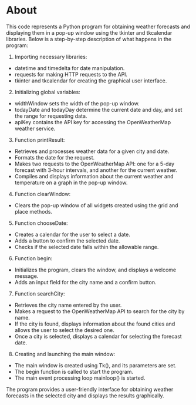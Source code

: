 # About
This code represents a Python program for obtaining weather forecasts and displaying them in a pop-up window using the tkinter and tkcalendar libraries. Below is a step-by-step description of what happens in the program:

1. Importing necessary libraries:
- datetime and timedelta for date manipulation.
- requests for making HTTP requests to the API.
- tkinter and tkcalendar for creating the graphical user interface.
2. Initializing global variables:

- widthWindow sets the width of the pop-up window.
- todayDate and todayDay determine the current date and day, and set the range for requesting data.
- apiKey contains the API key for accessing the OpenWeatherMap weather service.
3. Function printResult:

- Retrieves and processes weather data for a given city and date.
- Formats the date for the request.
- Makes two requests to the OpenWeatherMap API: one for a 5-day forecast with 3-hour intervals, and another for the current weather.
- Compiles and displays information about the current weather and temperature on a graph in the pop-up window.
4. Function clearWindow:

- Clears the pop-up window of all widgets created using the grid and place methods.
5. Function chooseDate:

- Creates a calendar for the user to select a date.
- Adds a button to confirm the selected date.
- Checks if the selected date falls within the allowable range.
6. Function begin:

- Initializes the program, clears the window, and displays a welcome message.
- Adds an input field for the city name and a confirm button.
7. Function searchCity:

- Retrieves the city name entered by the user.
- Makes a request to the OpenWeatherMap API to search for the city by name.
- If the city is found, displays information about the found cities and allows the user to select the desired one.
- Once a city is selected, displays a calendar for selecting the forecast date.
8. Creating and launching the main window:

- The main window is created using Tk(), and its parameters are set.
- The begin function is called to start the program.
- The main event processing loop mainloop() is started.

The program provides a user-friendly interface for obtaining weather forecasts in the selected city and displays the results graphically.
